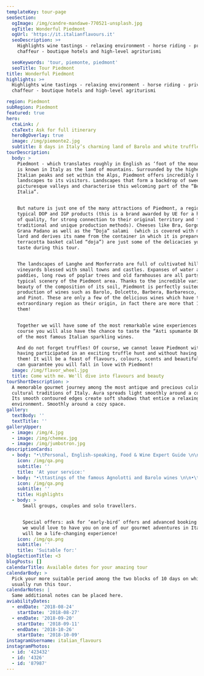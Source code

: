 ```yaml
---
templateKey: tour-page
seoSection:
  ogImage: /img/candre-mandawe-770521-unsplash.jpg
  ogTitle: Wonderful Piedmont
  ogUrl: 'https://it.italianflavours.it'
  seoDescription: >+
    Highlights wine tastings - relaxing environment - horse riding - private
    chaffeur - boutique hotels and high-level agriturismi

  seoKeywords: 'tour, piemonte, piedmont'
  seoTitle: Tour Piedmont
title: Wonderful Piedmont
highlights: >+
  Highlights wine tastings - relaxing environment - horse riding - private
  chaffeur - boutique hotels and high-level agriturismi

region: Piedmont
subRegion: Piedmont
featured: true
hero:
  ctaLink: /
  ctaText: Ask for full itinerary
  heroBgOverlay: true
  image: /img/piemonte2.jpg
  subtitle: 8 days in Italy’s charming land of Barolo and white truffles
tourDescription:
  body: >
    Piedmont - which translates roughly in English as ‘foot of the mountain’ -
    is known in Italy as the land of mountains. Surrounded by the highest
    Italian peaks and set within the Alps, Piedmont offers incredibly beautiful
    landscapes to its visitors. Landscapes that form a backdrop of sweeping,
    picturesque valleys and characterise this welcoming part of the “Bella
    Italia”.


    But nature is just one of the many attractions of Piedmont, a region rich in
    typical DOP and IGP products (this is a brand awarded by UE for a high level
    of quality, for strong connection to their original territory and for
    traditional and unique production methods). Cheeses like Bra, Gorgonzola and
    Grana Padano as well as the “Doja” salami  (which is covered with melted
    lard and derives its name from the container in which it is prepared, a
    terracotta basket called “doja”) are just some of the delicacies you will
    taste during this tour.


    The landscapes of Langhe and Monferrato are full of cultivated hills and
    vineyards blessed with small towns and castles. Expanses of water and rice
    paddies, long rows of poplar trees and old farmhouses are all parts of the
    typical scenery of the Piedmont area. Thanks to the incredible variety and
    beauty of the composition of its soil, Piedmont is perfectly suited for the
    production of wines such as Barolo, Dolcetto, Barbera, Barbaresco, Moscato
    and Pinot. These are only a few of the delicious wines which have this
    extraordinary region as their origin, in fact there are more that 100 of
    them! 


    Together we will have some of the most remarkable wine experiences and of
    course you will also have the chance to taste the “Asti spumante DOCG”, one
    of the most famous Italian sparkling wines.

    And do not forget truffles! Of course, we cannot leave Piedmont without
    having participated in an exciting truffle hunt and without having tasted
    them! It will be a feast of flavours, colours, scents and beautiful views. I
    can guarantee you will fall in love with Piedmont!
  image: /img/flavor_wheel.jpg
  title: Come with me. We'll dive into flavours and beauty
tourShortDescription: >
  A memorable gourmet journey among the most antique and precious culinary and
  cultural traditions of Italy. Aura spreads light smoothly around a cozy space.
  Its smooth contoured edges create soft shadows that entice a relaxing
  environment. Smoothly around a cozy space.
gallery:
  textBody: ''
  textTitle: ''
galleryUpper:
  - image: /img/4.jpg
  - image: /img/chemex.jpg
  - image: /img/jumbotron.jpg
descriptionCards:
  - body: "•\tPersonal, English-speaking, Food & Wine Expert Guide \n\n•\tTransportation (from the collection point to the final tour destination)\n\n•\tMeals: gourmet breakfast, lunches and dinner, beverages included (with the best selection of local wines)\n\n•\tAccommodations for 7 nights\n\n•\tNumber of people suggested: solo travellers, couples or small groups up to 10 people\n\n•\tTour available from 1st April to 15th July and from 1st September to 15th November.\n"
    icon: /img/qa.png
    subtitle: ''
    title: 'At your service:'
  - body: "•\ttastings of the famous Agnolotti and Barolo wines \n\n•\tVenaria Reale, a beautiful city known for its several Savoy residences\n\n•\tVisit to Le Langhe, home of some of Italy’s most famous wines \n\n•\tAccomodation in a fairytale mansion \n\n•\tA visit to Alba, home of the white truffle \n\n•\tCooking classes using the local truffles \n\n•\tA truffle hunting expedition \n\n•\tA visit to Bra, home to one of Italy’s most famous cheeses\n\n•\tVisits to the Slow-Food wine bank and Barolo, home of the infamous wine\n\n•\tTastes of Asti Spumante, the famous sparkling Italian wine\n\n•\tA visit to the amazing villages on the bank of Lago Maggiore  \n\n•\tAccommodation in a 5-star hotel right on the banks of the lake \n\n•\tA visit to the magic Orta San Giulio\n\n•\tLunch in a 2 start Michelin restaurant    \n"
    icon: /img/qa.png
    subtitle: ''
    title: Highlights
  - body: >
      Small groups, couples and solo travellers.


      Special offers: ask for ‘early-bird’ offers and advanced booking offers,
      we would love to have you on one of our gourmet adventures in Italy, it
      will be a life-changing experience!
    icon: /img/qa.png
    subtitle: ''
    title: 'Suitable for:'
blogSectionTitle: <3
blogPosts: []
calendarTitle: Available dates for your amazing tour
calendarBody: >
  Pick your more suitable period among the two blocks of 10 days on which I
  usually run this tour.
calendarNotes: |
  Same additional notes can be placed here.
aviabilityDates:
  - endDate: '2018-08-24'
    startDate: '2018-08-27'
  - endDate: '2018-09-20'
    startDate: '2018-09-11'
  - endDate: '2018-10-26'
    startDate: '2018-10-09'
instagramUsername: italian_flavours
instagramPhotos:
  - id: '423432'
  - id: '4326'
  - id: '87987'
---
```


